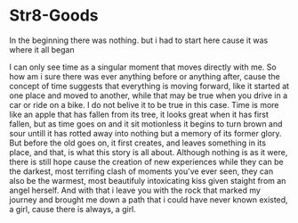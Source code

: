 # Str8-Goods


In the beginning there was nothing.
but i had to start here
cause it was where it all began


I can only see time as a singular moment that moves directly with me.  So how am i sure there was ever anything before or anything after, 
cause the concept of time suggests that everything is moving forward, like it started at one place and moved to another, while that may be 
true when you drive in a car or ride on a bike. I do not belive it to be true in this case. Time is more like an apple that has fallen 
from its tree, it looks great when it has first fallen, but as time goes on and it sit motionless it begins to turn brown and sour untill 
it has rotted away into nothing but a memory of its former glory.  But before the old goes on, it first creates, and leaves something in 
its place, and that, is what this story is all about.  Although nothing is as it were, there is still hope cause the creation of new 
experiences while they can be the darkest, most terrifing clash of moments you've ever seen, they can also be the warmest, most beautifuly 
intoxicating kiss given staight from an angel herself.   And with that i leave you with the rock that marked my journey and brought me 
down a path that i could have never known existed, a girl, cause there is always, a girl.




